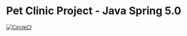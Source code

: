 # Pet Clinic Project - Java Spring 5.0

[![CircleCI](https://circleci.com/gh/theo82/sfg-pet-clinic.svg?style=svg)](https://circleci.com/gh/theo82/sfg-pet-clinic)

